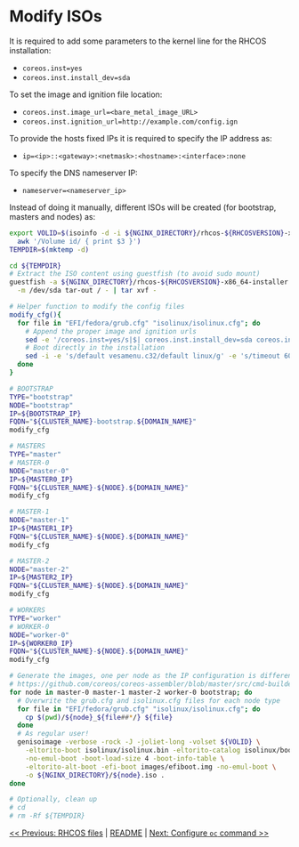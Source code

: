 # Modify ISOs

It is required to add some parameters to the kernel line for the RHCOS installation:

* `coreos.inst=yes`
* `coreos.inst.install_dev=sda`

To set the image and ignition file location:

* `coreos.inst.image_url=<bare_metal_image_URL>`
* `coreos.inst.ignition_url=http://example.com/config.ign`

To provide the hosts fixed IPs it is required to specify the IP address as:

* `ip=<ip>::<gateway>:<netmask>:<hostname>:<interface>:none`

To specify the DNS nameserver IP:

* `nameserver=<nameserver_ip>`

Instead of doing it manually, different ISOs will be created (for bootstrap,
masters and nodes) as:

```bash
export VOLID=$(isoinfo -d -i ${NGINX_DIRECTORY}/rhcos-${RHCOSVERSION}-x86_64-installer.iso | \
  awk '/Volume id/ { print $3 }')
TEMPDIR=$(mktemp -d)

cd ${TEMPDIR}
# Extract the ISO content using guestfish (to avoid sudo mount)
guestfish -a ${NGINX_DIRECTORY}/rhcos-${RHCOSVERSION}-x86_64-installer.iso \
  -m /dev/sda tar-out / - | tar xvf -

# Helper function to modify the config files
modify_cfg(){
  for file in "EFI/fedora/grub.cfg" "isolinux/isolinux.cfg"; do
    # Append the proper image and ignition urls
    sed -e '/coreos.inst=yes/s|$| coreos.inst.install_dev=sda coreos.inst.image_url='"${URL}"'\/rhcos-'"${RHCOSVERSION}"'-x86_64-metal-'"${BIOSMODE}"'.raw.gz coreos.inst.ignition_url='"${URL}"'\/'"${NODE}"'.ign ip='"${IP}"'::'"${GATEWAY}"':'"${NETMASK}"':'"${FQDN}"':'"${NET_INTERFACE}"':none nameserver='"${DNS}"'|' ${file} > $(pwd)/${NODE}_${file##*/}
    # Boot directly in the installation
    sed -i -e 's/default vesamenu.c32/default linux/g' -e 's/timeout 600/timeout 10/g' $(pwd)/${NODE}_${file##*/}
  done
}

# BOOTSTRAP
TYPE="bootstrap"
NODE="bootstrap"
IP=${BOOTSTRAP_IP}
FQDN="${CLUSTER_NAME}-bootstrap.${DOMAIN_NAME}"
modify_cfg

# MASTERS
TYPE="master"
# MASTER-0
NODE="master-0"
IP=${MASTER0_IP}
FQDN="${CLUSTER_NAME}-${NODE}.${DOMAIN_NAME}"
modify_cfg

# MASTER-1
NODE="master-1"
IP=${MASTER1_IP}
FQDN="${CLUSTER_NAME}-${NODE}.${DOMAIN_NAME}"
modify_cfg

# MASTER-2
NODE="master-2"
IP=${MASTER2_IP}
FQDN="${CLUSTER_NAME}-${NODE}.${DOMAIN_NAME}"
modify_cfg

# WORKERS
TYPE="worker"
# WORKER-0
NODE="worker-0"
IP=${WORKER0_IP}
FQDN="${CLUSTER_NAME}-${NODE}.${DOMAIN_NAME}"
modify_cfg

# Generate the images, one per node as the IP configuration is different...
# https://github.com/coreos/coreos-assembler/blob/master/src/cmd-buildextend-installer#L97-L103
for node in master-0 master-1 master-2 worker-0 bootstrap; do
  # Overwrite the grub.cfg and isolinux.cfg files for each node type
  for file in "EFI/fedora/grub.cfg" "isolinux/isolinux.cfg"; do
    cp $(pwd)/${node}_${file##*/} ${file}
  done
  # As regular user!
  genisoimage -verbose -rock -J -joliet-long -volset ${VOLID} \
    -eltorito-boot isolinux/isolinux.bin -eltorito-catalog isolinux/boot.cat \
    -no-emul-boot -boot-load-size 4 -boot-info-table \
    -eltorito-alt-boot -efi-boot images/efiboot.img -no-emul-boot \
    -o ${NGINX_DIRECTORY}/${node}.iso .
done

# Optionally, clean up
# cd
# rm -Rf ${TEMPDIR}
```

[<< Previous: RHCOS files](8-rhcos-files.md) | [README](../README.md) | [Next: Configure `oc` command >>](10-configure-oc-command.md)
